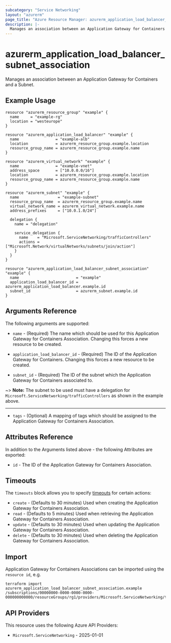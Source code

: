 ```yaml
---
subcategory: "Service Networking"
layout: "azurerm"
page_title: "Azure Resource Manager: azurerm_application_load_balancer_subnet_association"
description: |-
  Manages an association between an Application Gateway for Containers and a Subnet.
---
```


# azurerm_application_load_balancer_subnet_association

Manages an association between an Application Gateway for Containers and a Subnet.

## Example Usage

```hcl
resource "azurerm_resource_group" "example" {
  name     = "example-rg"
  location = "westeurope"
}

resource "azurerm_application_load_balancer" "example" {
  name                = "example-alb"
  location            = azurerm_resource_group.example.location
  resource_group_name = azurerm_resource_group.example.name
}

resource "azurerm_virtual_network" "example" {
  name                = "example-vnet"
  address_space       = ["10.0.0.0/16"]
  location            = azurerm_resource_group.example.location
  resource_group_name = azurerm_resource_group.example.name
}

resource "azurerm_subnet" "example" {
  name                 = "example-subnet"
  resource_group_name  = azurerm_resource_group.example.name
  virtual_network_name = azurerm_virtual_network.example.name
  address_prefixes     = ["10.0.1.0/24"]

  delegation {
    name = "delegation"

    service_delegation {
      name    = "Microsoft.ServiceNetworking/trafficControllers"
      actions = ["Microsoft.Network/virtualNetworks/subnets/join/action"]
    }
  }
}

resource "azurerm_application_load_balancer_subnet_association" "example" {
  name                         = "example"
  application_load_balancer_id = azurerm_application_load_balancer.example.id
  subnet_id                    = azurerm_subnet.example.id
}
```

## Arguments Reference

The following arguments are supported:

* `name` - (Required) The name which should be used for this Application Gateway for Containers Association. Changing this forces a new resource to be created.

* `application_load_balancer_id` - (Required) The ID of the Application Gateway for Containers. Changing this forces a new resource to be created.

* `subnet_id` - (Required) The ID of the subnet which the Application Gateway for Containers associated to.

~> **Note:** The subnet to be used must have a delegation for  `Microsoft.ServiceNetworking/trafficControllers` as shown in the example above.

---

* `tags` - (Optional) A mapping of tags which should be assigned to the Application Gateway for Containers Association.

## Attributes Reference

In addition to the Arguments listed above - the following Attributes are exported: 

* `id` - The ID of the Application Gateway for Containers Association.

## Timeouts

The `timeouts` block allows you to specify [timeouts](https://www.terraform.io/language/resources/syntax#operation-timeouts) for certain actions:

* `create` - (Defaults to 30 minutes) Used when creating the Application Gateway for Containers Association.
* `read` - (Defaults to 5 minutes) Used when retrieving the Application Gateway for Containers Association.
* `update` - (Defaults to 30 minutes) Used when updating the Application Gateway for Containers Association.
* `delete` - (Defaults to 30 minutes) Used when deleting the Application Gateway for Containers Association.

## Import

Application Gateway for Containers Associations can be imported using the `resource id`, e.g.

```shell
terraform import azurerm_application_load_balancer_subnet_association.example /subscriptions/00000000-0000-0000-0000-000000000000/resourceGroups/rg1/providers/Microsoft.ServiceNetworking/trafficControllers/alb1/associations/association1
```

## API Providers
<!-- This section is generated, changes will be overwritten -->
This resource uses the following Azure API Providers:

* `Microsoft.ServiceNetworking` - 2025-01-01
